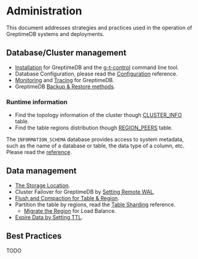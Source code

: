 # Administration

This document addresses strategies and practices used in the operation of GreptimeDB systems and deployments.

## Database/Cluster management

* [Installation](/getting-started/installation/overview.md) for GreptimeDB and the [g-t-control](./gtctl.md) command line tool.
* Database Configuration, please read the [Configuration](./configuration.md) reference.
* [Monitoring](./monitoring.md) and [Tracing](./tracing.md) for GreptimeDB.
* GreptimeDB [Backup & Restore methods](./back-up-\&-restore-data.md).

### Runtime information

* Find the topology information of the cluster though [CLUSTER_INFO](/reference/sql/information-schema/cluster-info.md) table.
* Find the table regions distribution though [REGION_PEERS](/reference/sql/information-schema/region-peers.md) table.

The `INFORMATION_SCHEMA` database provides access to system metadata, such as the name of a database or table, the data type of a column, etc. Please read the [reference](/reference/sql/information-schema/overview.md).

## Data management

* [The Storage Location](/user-guide/concepts/storage-location.md).
* Cluster Failover for GreptimeDB by [Setting Remote WAL](./remote-wal/quick-start.md).
* [Flush and Compaction for Table & Region](/reference/sql/functions#admin-functions).
* Partition the table by regions, read the [Table Sharding](/contributor-guide/frontend/table-sharding.md) reference.
  * [Migrate the Region](./region-migration.md) for Load Balance.
* [Expire Data by Setting TTL](/user-guide/concepts/features-that-you-concern#can-i-set-ttl-or-retention-policy-for-different-tables-or-measurements).

## Best Practices

TODO